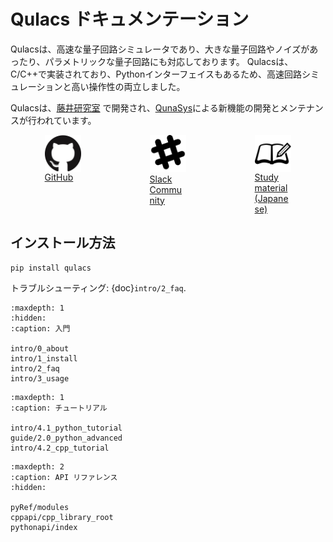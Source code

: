 # Qulacs ドキュメンテーション

Qulacsは、高速な量子回路シミュレータであり、大きな量子回路やノイズがあったり、パラメトリックな量子回路にも対応しております。
Qulacsは、C/C++で実装されており、Pythonインターフェイスもあるため、高速回路シミュレーションと高い操作性の両立しました。

Qulacsは、[藤井研究室](http://quantphys.org/wp/qinfp/) で開発され、[QunaSys](http://www.qunasys.com/)による新機能の開発とメンテナンスが行われています。

<style type="text/css">
.center {
    display: block;
    margin-left: auto;
    margin-right: auto;
    width: 35%;
}
.column-h {
width: 100%;
}
</style>
<div style="display: flex;">
<div class="column-h">
    <div class="center">
    <a href="https://www.github.com/qulacs/qulacs">
        <img align="middle" src="_static/images/github.png" width="160">
        GitHub
    </a>
    </div>
</div>
<div class="column-h">
    <div class="center">
    <a href="https://join.slack.com/t/qulacs/shared_invite/enQtNzY1OTM5MDYxMjAxLWM1ZDc3MzdiNjZhZjdmYTQ5MTJiOTEzZjI3ZjAwZTg0OGFiNjcxY2VjZWRjMWY0YjE5ZTViOWQzZTliYzdmYzY">
        <img src="_static/images/slack.png" width="160">
        Slack Community
    </a>
    </div>
</div>
<div class="column-h">
    <div class="center">
    <a href="https://dojo.qulacs.org/">
        <img align="middle" src="_static/images/dojo.png" width="160">
        Study material (Japanese)
    </a>
    </div>
</div>
</div>

## インストール方法

```
pip install qulacs
```

トラブルシューティング: {doc}`intro/2_faq`.

```{toctree}
:maxdepth: 1
:hidden:
:caption: 入門

intro/0_about
intro/1_install
intro/2_faq
intro/3_usage
```

```{toctree}
:maxdepth: 1
:caption: チュートリアル

intro/4.1_python_tutorial
guide/2.0_python_advanced
intro/4.2_cpp_tutorial
```

```{toctree}
:maxdepth: 2
:caption: API リファレンス
:hidden:

pyRef/modules
cppapi/cpp_library_root
pythonapi/index
```
